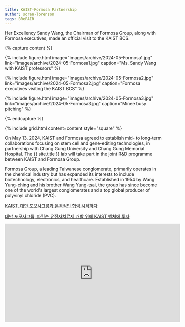```yaml
---
title: KAIST-Formosa Partnership
author: soren-lorenson
tags: BRePAIR
---
```


Her Excellency Sandy Wang, the Chairman of Formosa Group, along with Formosa executives, made an official visit to the KAIST BCS.

{% capture content %}

{%
  include figure.html
  image="images/archive/2024-05-Formosa1.jpg"
  link="images/archive/2024-05-Formosa1.jpg"
  caption="Ms. Sandy Wang with KAIST professors"
%}

{%
  include figure.html
  image="images/archive/2024-05-Formosa2.jpg"
  link="images/archive/2024-05-Formosa2.jpg"
  caption="Formosa executives visiting the KAIST BCS"
%}

{%
  include figure.html
  image="images/archive/2024-05-Formosa3.jpg"
  link="images/archive/2024-05-Formosa3.jpg"
  caption="Minee busy pitching"
%}

{% endcapture %}

{% include grid.html content=content style="square" %}

On May 13, 2024, KAIST and Formosa agreed to establish mid- to long-term collaborations focusing on stem cell and gene-editing technologies, in partnership with Chang Gung University and Chang Gung Memorial Hospital. The {{ site.title }} lab will take part in the joint R&D programme between KAIST and Formosa Group.

Formosa Group, a leading Taiwanese conglomerate, primarily operates in the chemical industry but has expanded its interests to include biotechnology, electronics, and healthcare. Established in 1954 by Wang Yung-ching and his brother Wang Yung-tsai, the group has since become one of the world's largest conglomerates and a top global producer of polyvinyl chloride (PVC).

<a href="https://www.kaist.ac.kr/news/html/news/?mode=V&mng_no=36690&skey=keyword&sval=%ED%98%91%EB%A0%A5&list_s_date=&list_e_date=&GotoPage=1"> KAIST, 대만 포모사그룹과 본격적인 협력 시작하다​ </a>

<a href="https://www.mk.co.kr/news/it/11017135"> 대만 포모사그룹, 파킨슨 유전자치료제 개발 위해 KAIST 벤처에 투자​ </a>

<iframe width="560" height="315" src="https://www.youtube.com/embed/qV_4sJSkz3U?si=hAUf608uDJdm2W51" title="YouTube video player" frameborder="0" allow="accelerometer; autoplay; clipboard-write; encrypted-media; gyroscope; picture-in-picture; web-share" referrerpolicy="strict-origin-when-cross-origin" allowfullscreen></iframe>
